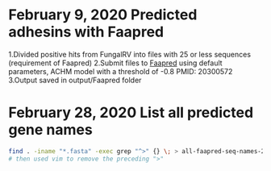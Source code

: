 # February 9, 2020 Predicted adhesins with Faapred
1.Divided positive hits from FungalRV into files with 25 or less sequences (requirement of Faapred)
2.Submit files to [Faapred](http://bioinfo.icgeb.res.in/faap/query.html) using default parameters, ACHM model with a threshold of -0.8 PMID: 20300572
3.Output saved in output/Faapred folder

# February 28, 2020 List all predicted gene names

```bash
find . -iname "*.fasta" -exec grep "^>" {} \; > all-faapred-seq-names-20200228.txt
# then used vim to remove the preceding ">"
```
